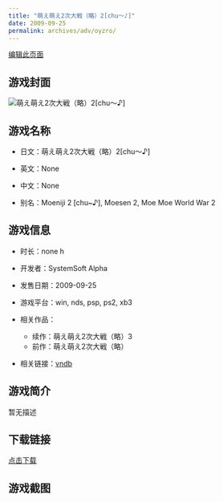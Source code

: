 ```yaml
---
title: "萌え萌え2次大戦（略）2[chu～♪]"
date: 2009-09-25
permalink: archives/adv/oyzro/
---
```

[编辑此页面](https://github.com/ACG-3/ADV3-source/blob/main/source/_posts/%E8%90%8C%E3%81%88%E8%90%8C%E3%81%882%E6%AC%A1%E5%A4%A7%E6%88%A6%EF%BC%88%E7%95%A5%EF%BC%892%5Bchu%EF%BD%9E%E2%99%AA%5D.md)

## 游戏封面

![萌え萌え2次大戦（略）2[chu～♪]](https://pan.timero.xyz/d/onedrive/img_lib_001/%E8%90%8C%E3%81%88%E8%90%8C%E3%81%882%E6%AC%A1%E5%A4%A7%E6%88%A6%EF%BC%88%E7%95%A5%EF%BC%892%5Bchu%EF%BD%9E%E2%99%AA%5D_cover.avif)


## 游戏名称

- 日文：萌え萌え2次大戦（略）2[chu～♪]
- 英文：None
- 中文：None

- 别名：Moeniji 2 [chu~♪], Moesen 2, Moe Moe World War 2


## 游戏信息

- 时长：none h
- 开发者：SystemSoft Alpha
- 发售日期：2009-09-25
- 游戏平台：win, nds, psp, ps2, xb3
- 相关作品：
   - 续作：萌え萌え2次大戦（略）3
   - 前作：萌え萌え2次大戦（略）

- 相关链接：[vndb](https://vndb.org/v23548)


## 游戏简介

暂无描述


## 下载链接

[点击下载](https://pan.timero.xyz/onedrive/adv_lib_001/%E8%90%8C%E3%81%88%E8%90%8C%E3%81%882%E6%AC%A1%E5%A4%A7%E6%88%A6%EF%BC%88%E7%95%A5%EF%BC%892%5Bchu%EF%BD%9E%E2%99%AA%5D)


## 游戏截图


